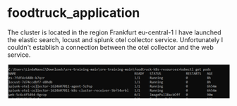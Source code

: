 # foodtruck_application

The cluster is located in the region Frankfurt eu-central-1
I have launched the elastic search, locust and splunk otel collector service.
Unfortunately I couldn't establish a connection between the otel collector and the web service. 

![Screenshot](Capture.png)
